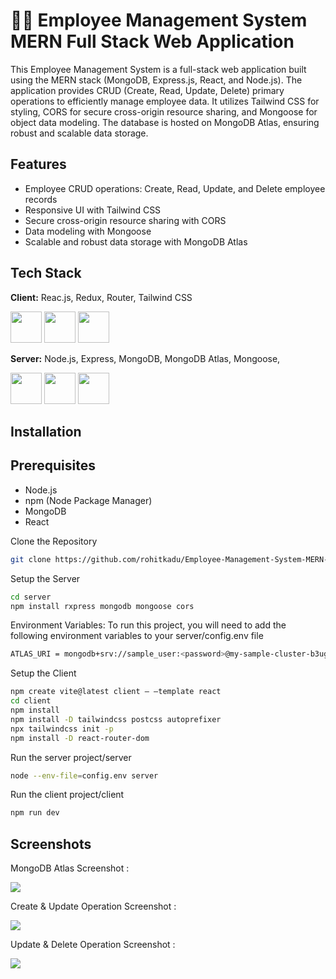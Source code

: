 
# 👨‍💼 Employee Management System MERN Full Stack Web Application
 
This Employee Management System is a full-stack web application built using the MERN stack (MongoDB, Express.js, React, and Node.js). The application provides CRUD (Create, Read, Update, Delete) primary operations to efficiently manage employee data. It utilizes Tailwind CSS for styling, CORS for secure cross-origin resource sharing, and Mongoose for object data modeling. The database is hosted on MongoDB Atlas, ensuring robust and scalable data storage.


## Features

- Employee CRUD operations: Create, Read, Update, and Delete employee records
- Responsive UI with Tailwind CSS
- Secure cross-origin resource sharing with CORS
- Data modeling with Mongoose
- Scalable and robust data storage with MongoDB Atlas


## Tech Stack




**Client:** Reac.js, Redux, Router, Tailwind CSS
<p>
<img height="50" src="https://user-images.githubusercontent.com/25181517/183897015-94a058a6-b86e-4e42-a37f-bf92061753e5.png">
<img height="50" src="https://user-images.githubusercontent.com/25181517/187896150-cc1dcb12-d490-445c-8e4d-1275cd2388d6.png">
<img height="50" src="https://user-images.githubusercontent.com/25181517/202896760-337261ed-ee92-4979-84c4-d4b829c7355d.png">
</p>



**Server:** Node.js, Express, MongoDB, MongoDB Atlas, Mongoose, 
<p>  
<img height="50" src="https://user-images.githubusercontent.com/25181517/183568594-85e280a7-0d7e-4d1a-9028-c8c2209e073c.png">
<img height="50" src="https://user-images.githubusercontent.com/25181517/183859966-a3462d8d-1bc7-4880-b353-e2cbed900ed6.png">
<img height="50" src="https://user-images.githubusercontent.com/25181517/182884177-d48a8579-2cd0-447a-b9a6-ffc7cb02560e.png"> 
</p>




## Installation

## Prerequisites

- Node.js
- npm (Node Package Manager)
- MongoDB
- React

Clone the Repository
```bash
git clone https://github.com/rohitkadu/Employee-Management-System-MERN-Full-Stack-Web-Application.git
```

Setup the Server    
````bash
cd server
npm install rxpress mongodb mongoose cors
````

Environment Variables:
To run this project, you will need to add the following environment variables to your server/config.env file

````bash
ATLAS_URI = mongodb+srv://sample_user:<password>@my-sample-cluster-b3ugy.mongodb.net/<dbname>?retryWrites=true&w=majority
````

Setup the Client    
````bash
npm create vite@latest client – –template react
cd client
npm install
npm install -D tailwindcss postcss autoprefixer
npx tailwindcss init -p
npm install -D react-router-dom
````
Run the server project/server
````bash
node --env-file=config.env server
````

Run the client project/client
````bash
npm run dev
````

## Screenshots
<p>MongoDB Atlas Screenshot :</p>
<img src="https://raw.githubusercontent.com/rohitkadu/Employee-Management-System-MERN-Full-Stack-Web-Application/main/outputSS/db%20screenshot.png">

<p>Create & Update Operation Screenshot :</p>
<img src="https://raw.githubusercontent.com/rohitkadu/Employee-Management-System-MERN-Full-Stack-Web-Application/main/outputSS/Create%20Update%20Screenshot.png">

<p>Update & Delete Operation Screenshot :</p>
<img src="https://raw.githubusercontent.com/rohitkadu/Employee-Management-System-MERN-Full-Stack-Web-Application/main/outputSS/Read%20Delete%20Upadate%20Screenshot.png">

